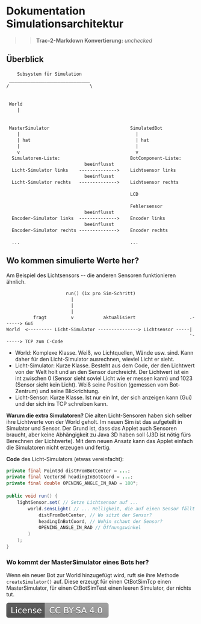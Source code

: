 # Dokumentation Simulationsarchitektur

>> **Trac-2-Markdown Konvertierung:** *unchecked*

## Überblick

```ascii
    Subsystem für Simulation
 ______________________________
/                              \


 World
    |


 MasterSimulator                              SimulatedBot
    |                                           |
    | hat                                       | hat
    |                                           |
    v                                           v
  Simulatoren-Liste:                          BotComponent-Liste:
                             beeinflusst
  Licht-Simulator links    -------------->    Lichtsensor links
                             beeinflusst
  Licht-Simulator rechts   -------------->    Lichtsensor rechts

                                              LCD

                                              Fehlersensor
                             beeinflusst
  Encoder-Simulator links  -------------->    Encoder links
                             beeinflusst
  Encoder-Simulator rechts -------------->    Encoder rechts

  ...                                         ...
```

## Wo kommen simulierte Werte her?

Am Beispiel des Lichtsensors -- die anderen Sensoren funktionieren ähnlich.

```ascii
                      run() (1x pro Sim-Schritt)
                        |
                        |
                        |
          fragt         v           aktualisiert                    .------> Gui
World  <--------- Licht-Simulator ---------------> Lichtsensor -----|
                                                                    '------> TCP zum C-Code
```

* World: Komplexe Klasse. Weiß, wo Lichtquellen, Wände usw. sind. Kann daher für den Licht-Simulator ausrechnen, wieviel Licht er sieht.
* Licht-Simulator: Kurze Klasse. Besteht aus dem Code, der den Lichtwert von der Welt holt und an den Sensor durchreicht. Der Lichtwert ist ein int zwischen 0 (Sensor sieht soviel Licht wie er messen kann) und 1023 (Sensor sieht kein Licht). Weiß seine Position (gemessen vom Bot-Zentrum) und seine Blickrichtung.
* Licht-Sensor: Kurze Klasse. Ist nur ein Int, der sich anzeigen kann (Gui) und der sich ins TCP schreiben kann.

**Warum die extra Simulatoren?** Die alten Licht-Sensoren haben sich selber ihre Lichtwerte von der World geholt. Im neuen Sim ist das aufgeteilt in Simulator und Sensor. Der Grund ist, dass das Applet auch Sensoren braucht, aber keine Abhängigkeit zu Java 3D haben soll (J3D ist nötig fürs Berechnen der Lichtwerte). Mit dem neuen Ansatz kann das Applet einfach die Simulatoren nicht erzeugen und fertig.

**Code** des Licht-Simulators (etwas vereinfacht):

```java
private final Point3d distFromBotCenter = ...;
private final Vector3d headingInBotCoord = ...;
private final double OPENING_ANGLE_IN_RAD = 180°;

public void run() {
    lightSensor.set( // Setze Lichtsensor auf ...
        world.sensLight( // ... Helligkeit, die auf einen Sensor fällt
            distFromBotCenter, // Wo sitzt der Sensor?
            headingInBotCoord, // Wohin schaut der Sensor?
            OPENING_ANGLE_IN_RAD // Öffnungswinkel
        )
    );
}
```

### Wo kommt der MasterSimulator eines Bots her?

Wenn ein neuer Bot zur World hinzugefügt wird, ruft sie ihre Methode `createSimulator()` auf. Diese erzeugt für einen CtBotSimTcp einen MasterSimulator, für einen CtBotSimTest einen leeren Simulator, der nichts tut.

[![License: CC BY-SA 4.0](../../License.svg)](https://creativecommons.org/licenses/by-sa/4.0/)
